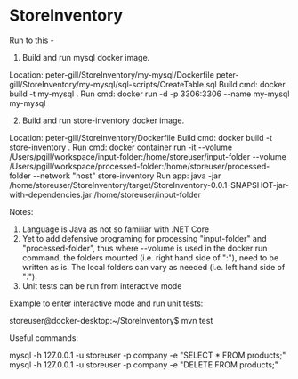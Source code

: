 # StoreInventory

Run to this - 

1. Build and run mysql docker image.

Location:   peter-gill/StoreInventory/my-mysql/Dockerfile
            peter-gill/StoreInventory/my-mysql/sql-scripts/CreateTable.sql
Build cmd:  docker build -t my-mysql .
Run cmd:    docker run -d -p 3306:3306 --name my-mysql  my-mysql


2. Build and run store-inventory docker image.

Location:   peter-gill/StoreInventory/Dockerfile
Build cmd:  docker build -t store-inventory .
Run cmd:    docker container run -it --volume /Users/pgill/workspace/input-folder:/home/storeuser/input-folder --volume /Users/pgill/workspace/processed-folder:/home/storeuser/processed-folder --network "host" store-inventory
Run app:    java -jar /home/storeuser/StoreInventory/target/StoreInventory-0.0.1-SNAPSHOT-jar-with-dependencies.jar /home/storeuser/input-folder


Notes:
1. Language is Java as not so familiar with .NET Core
2. Yet to add defensive programing for processing "input-folder" and "processed-folder", thus where --volume is used in the docker run command,
   the folders mounted (i.e. right hand side of ":"), need to be written as is. The local folders can vary as needed (i.e. left hand side of ":").
3. Unit tests can be run from interactive mode


Example to enter interactive mode and run unit tests:

storeuser@docker-desktop:~/StoreInventory$ mvn test


Useful commands:

mysql -h 127.0.0.1 -u storeuser -p company -e "SELECT * FROM products;"
mysql -h 127.0.0.1 -u storeuser -p company -e "DELETE FROM products;"
